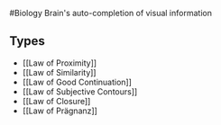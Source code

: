 #Biology
Brain's auto-completion of visual information
## Types
* [[Law of Proximity]]
* [[Law of Similarity]]
* [[Law of Good Continuation]]
* [[Law of Subjective Contours]]
* [[Law of Closure]]
* [[Law of Prägnanz]]